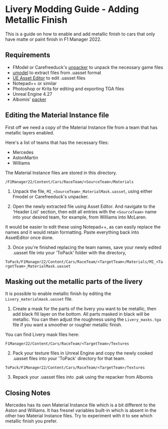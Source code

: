 # Livery Modding Guide - Adding Metallic Finish
This is a guide on how to enable and add metallic finish to cars that only have matte or paint finish in F1 Manager 2022.

## Requirements
- FModel or Carefreeduck's [unpacker](https://github.com/carefreeduck/F1ManagerModding/blob/main/Packing.md) to unpack the necessary game files
- [umodel](https://www.gildor.org/en/projects/umodel) to extract files from .uasset format
- [UE Asset Editor](https://github.com/kaiheilos/Utilities) to edit .uasset files
- Notepad++ or similar
- Photoshop or Krita for editing and exporting TGA files
- Unreal Engine 4.27
- Albomis' [packer](https://github.com/Ablomis/mod91/blob/main/Repacking.md)

## Editing the Material Instance file

First off we need a copy of the Material Instance file from a team that has metallic layers enabled.

Here's a list of teams that has the necessary files:
- Mercedes
- AstonMartin
- Williams

The Material Instance files are stored in this directory.
  
`/F1Manager22/Content/Cars/RaceTeam/<SourceTeam>/Materials`

1. Unpack the file, `MI_<SourceTeam>_MaterialMask.uasset`, using either Fmodel or Carefreeduck's unpacker. 
  
2. Open the newly extracted file using Asset Editor. And navigate to the 'Header List' section, then edit all entries with the `<SourceTeam>` name into your desired team, for example, from Williams into McLaren. 

It would be easier to edit these using Notepad++, as can easily replace the names and it would retain formatting. Paste everything back into AssetEditor once done. 

3. Once you're finished replacing the team names, save your newly edited .uasset file into your 'ToPack' folder with the directory, 

`ToPack/F1Manager22/Content/Cars/RaceTeam/<TargetTeam>/Materials/MI_<TargetTeam>_MaterialMask.uasset`

## Masking out the metallic parts of the livery

It is possible to enable metallic finish by editing the `Livery_materialmask.uasset` file. 

1. Create a mask for the parts of the livery you want to be metallic, then add black fill layer on the bottom. All parts masked in black will be metallic. You can then adjust the roughness using the `Livery_masks.tga` file if you want a smoother or rougher metallic finish.

You can find Livery mask files here:

`F1Manager22/Content/Cars/RaceTeam/<TargetTeam>/Textures`

2. Pack your texture files in Unreal Engine and copy the newly cooked .uasset files into your 'ToPack' directory for that team. 

`ToPack/F1Manager22/Content/Cars/RaceTeam/<TargetTeam>/Textures`

3. Repack your .uasset files into .pak using the repacker from Albomis

## Closing Notes

Mercedes has its own Material Instance file which is a bit different to the Aston and Williams. It has fresnel variables built-in which is absent in the other two Material Instance files. Try to experiment with it to see which metallic finish you prefer. 
